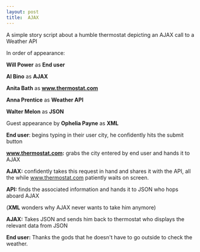 ```yaml
---
layout: post
title:  AJAX
---
```

A simple story script about a humble thermostat depicting an AJAX call to a Weather API

In order of appearance:

 **Will Power** as **End user**

 **Al Bino** as **AJAX**

**Anita Bath** as **www.thermostat.com**

**Anna Prentice** as **Weather API**

**Walter Melon** as **JSON**

Guest appearance by **Ophelia Payne** as **XML**



**End user**: begins typing in their user city, he confidently hits the submit button

**www.thermostat.com:** grabs the city entered by end user and hands it to AJAX

**AJAX:** confidently takes this request in hand and shares it with the API, all the while www.thermostat.com patiently waits on screen.

**API:** finds the associated information and hands it to JSON who hops aboard AJAX

(**XML** wonders why AJAX never wants to take him anymore) 

**AJAX:** Takes JSON and sends him back to thermostat who displays the relevant data from JSON

**End user:** Thanks the gods that he doesn't have to go outside to check the weather.


